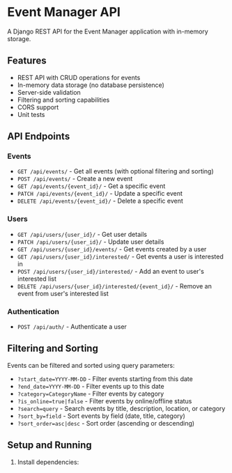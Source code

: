 # Event Manager API

A Django REST API for the Event Manager application with in-memory storage.

## Features

- REST API with CRUD operations for events
- In-memory data storage (no database persistence)
- Server-side validation
- Filtering and sorting capabilities
- CORS support
- Unit tests

## API Endpoints

### Events

- `GET /api/events/` - Get all events (with optional filtering and sorting)
- `POST /api/events/` - Create a new event
- `GET /api/events/{event_id}/` - Get a specific event
- `PATCH /api/events/{event_id}/` - Update a specific event
- `DELETE /api/events/{event_id}/` - Delete a specific event

### Users

- `GET /api/users/{user_id}/` - Get user details
- `PATCH /api/users/{user_id}/` - Update user details
- `GET /api/users/{user_id}/events/` - Get events created by a user
- `GET /api/users/{user_id}/interested/` - Get events a user is interested in
- `POST /api/users/{user_id}/interested/` - Add an event to user's interested list
- `DELETE /api/users/{user_id}/interested/{event_id}/` - Remove an event from user's interested list

### Authentication

- `POST /api/auth/` - Authenticate a user

## Filtering and Sorting

Events can be filtered and sorted using query parameters:

- `?start_date=YYYY-MM-DD` - Filter events starting from this date
- `?end_date=YYYY-MM-DD` - Filter events up to this date
- `?category=CategoryName` - Filter events by category
- `?is_online=true|false` - Filter events by online/offline status
- `?search=query` - Search events by title, description, location, or category
- `?sort_by=field` - Sort events by field (date, title, category)
- `?sort_order=asc|desc` - Sort order (ascending or descending)

## Setup and Running

1. Install dependencies:

